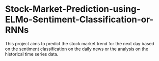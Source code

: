 # Stock-Market-Prediction-using-ELMo-Sentiment-Classification-or-RNNs
This project aims to predict the stock market trend for the next day based on the sentiment classification on the daily news or the analysis on the historical time series data.

